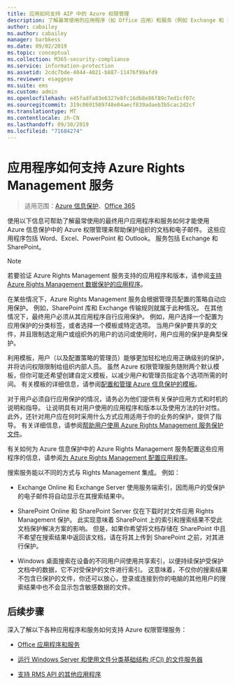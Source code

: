 ```yaml
---
title: 应用如何支持 AIP 中的 Azure 权限管理
description: 了解最常使用的应用程序（如 Office 应用）和服务（例如 Exchange 和 SharePoint）如何使用 azure 信息保护中的 Azure Rights Management 服务来帮助保护组织的文档和电子邮件。
author: cabailey
ms.author: cabailey
manager: barbkess
ms.date: 09/02/2019
ms.topic: conceptual
ms.collection: M365-security-compliance
ms.service: information-protection
ms.assetid: 2cdc7bde-4044-4021-b887-11476f99afd9
ms.reviewer: esaggese
ms.suite: ems
ms.custom: admin
ms.openlocfilehash: e45fadfa83e6327e8fc16db8e86f89c7ed1cf07c
ms.sourcegitcommit: 319c0691509748e04aecf839adaeb3b5cac2d2cf
ms.translationtype: MT
ms.contentlocale: zh-CN
ms.lasthandoff: 09/30/2019
ms.locfileid: "71684274"
---
```

# <a name="how-applications-support-the-azure-rights-management-service"></a>应用程序如何支持 Azure Rights Management 服务

>适用范围：[Azure 信息保护](https://azure.microsoft.com/pricing/details/information-protection)、[Office 365](https://download.microsoft.com/download/E/C/F/ECF42E71-4EC0-48FF-AA00-577AC14D5B5C/Azure_Information_Protection_licensing_datasheet_EN-US.pdf)

使用以下信息可帮助了解最常使用的最终用户应用程序和服务如何才能使用 Azure 信息保护中的 Azure 权限管理来帮助保护组织的文档和电子邮件。 这些应用程序包括 Word、Excel、PowerPoint 和 Outlook。 服务包括 Exchange 和 SharePoint。

> [!NOTE]
> 若要验证 Azure Rights Management 服务支持的应用程序和版本，请参阅[支持 Azure Rights Management 数据保护的应用程序](./requirements-applications.md)。

在某些情况下，Azure Rights Management 服务会根据管理员配置的策略自动应用保护。 例如，SharePoint 库和 Exchange 传输规则就属于此种情况。 在其他情况下，最终用户必须从其应用程序自行应用保护。 例如，用户选择一个配置为应用保护的分类标签，或者选择一个模板或特定选项。 当用户保护要共享的文件，并且限制选定用户或组织外的用户的访问或使用时，用户应用的保护是典型保护。

利用模板，用户（以及配置策略的管理员）能够更加轻松地应用正确级别的保护，并将访问权限限制给组织内部人员。 虽然 Azure 权限管理服务随附两个默认模板，但你可能还希望创建自定义模板，以减少用户和管理员指定各个选项所需的时间。 有关模板的详细信息，请参阅[配置和管理 Azure 信息保护的模板](configure-policy-templates.md)。

对于用户必须自行应用保护的情况，请务必为他们提供有关保护应用方式和时机的说明和指导。 让说明具有对用户使用的应用程序和版本以及使用方法的针对性。 此外，还针对用户应在何时采用什么方式应用适用于你的业务的保护，提供了指导。 有关详细信息，请参阅[帮助用户使用 Azure Rights Management 服务保护文件](help-users.md)。

有关如何为 Azure 信息保护中的 Azure Rights Management 服务配置这些应用程序的信息，请参阅[为 Azure Rights Management 配置应用程序](configure-applications.md)。

搜索服务能以不同的方式与 Rights Management 集成。 例如： 

- Exchange Online 和 Exchange Server 使用服务端索引，因而用户的受保护的电子邮件将自动显示在其搜索结果中。 

- SharePoint Online 和 SharePoint Server 仅在下载时对文件应用 Rights Management 保护。 此实现意味着 SharePoint 上的索引和搜索结果不受此文档保护解决方案的影响。 但是，如果你希望将文档存储在 SharePoint 中且不希望在搜索结果中返回该文档，请在将其上传到 SharePoint 之前，对其进行保护。

- Windows 桌面搜索在设备的不同用户间使用共享索引，以便持续保护受保护文档中的数据，它不对受保护的文件进行索引。 这意味着，不仅你的搜索结果不包含已保护的文件，你还可以放心，登录或连接到你的电脑的其他用户的搜索结果中也不会显示包含敏感数据的文件。 

## <a name="next-steps"></a>后续步骤

深入了解以下各种应用程序和服务如何支持 Azure 权限管理服务：

-   [Office 应用程序和服务](office-apps-services-support.md)

-   [运行 Windows Server 和使用文件分类基础结构 (FCI) 的文件服务器](file-server-support.md)

-   [支持 RMS API 的其他应用程序](api-support.md)

